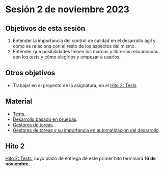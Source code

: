 # Sesión 2 de noviembre 2023

## Objetivos de esta sesión

1. Entender la importancia del control de calidad en el desarrollo ágil y cómo se relaciona con el resto de los aspectos del mismo.
2. Entender qué posibilidades tienen los marcos y librerías relacionadas con los tests y cómo elegirlos y empezar a usarlos.

## Otros objetivos

* Trabajar en el proyecto de la asignatura, en el [Hito 2: Tests](../hitos/2.Tests.md)


## Material

* [Tests](https://jj.github.io/IV/preso/tests.html).
* [Desarrollo basado en pruebas](http://jj.github.io/CC/documentos/temas/Desarrollo_basado_en_pruebas.html).
* [Gestores de tareas](http://jj.github.io/IV/preso/gestores-tareas.html).
* [Gestores de tareas y su importancia en automatización del desarrollo](https://jj.github.io/curso-tdd/temas/gestores-tareas.html).


## Hito 2

[Hito 2: Tests](../hitos/2.Tests.md), cuyo plazo de entrega de este primer hito terminará **16 de noviembre**.
